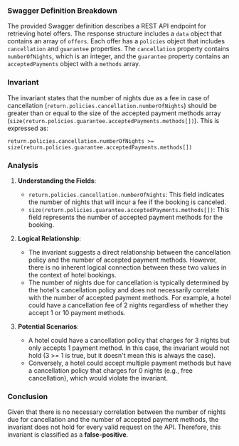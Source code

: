 ### Swagger Definition Breakdown
The provided Swagger definition describes a REST API endpoint for retrieving hotel offers. The response structure includes a `data` object that contains an array of `offers`. Each offer has a `policies` object that includes `cancellation` and `guarantee` properties. The `cancellation` property contains `numberOfNights`, which is an integer, and the `guarantee` property contains an `acceptedPayments` object with a `methods` array.

### Invariant
The invariant states that the number of nights due as a fee in case of cancellation (`return.policies.cancellation.numberOfNights`) should be greater than or equal to the size of the accepted payment methods array (`size(return.policies.guarantee.acceptedPayments.methods[])`). This is expressed as:

`return.policies.cancellation.numberOfNights >= size(return.policies.guarantee.acceptedPayments.methods[])`

### Analysis
1. **Understanding the Fields**:
   - `return.policies.cancellation.numberOfNights`: This field indicates the number of nights that will incur a fee if the booking is canceled.
   - `size(return.policies.guarantee.acceptedPayments.methods[])`: This field represents the number of accepted payment methods for the booking.

2. **Logical Relationship**:
   - The invariant suggests a direct relationship between the cancellation policy and the number of accepted payment methods. However, there is no inherent logical connection between these two values in the context of hotel bookings. 
   - The number of nights due for cancellation is typically determined by the hotel's cancellation policy and does not necessarily correlate with the number of accepted payment methods. For example, a hotel could have a cancellation fee of 2 nights regardless of whether they accept 1 or 10 payment methods.

3. **Potential Scenarios**:
   - A hotel could have a cancellation policy that charges for 3 nights but only accepts 1 payment method. In this case, the invariant would not hold (3 >= 1 is true, but it doesn't mean this is always the case).
   - Conversely, a hotel could accept multiple payment methods but have a cancellation policy that charges for 0 nights (e.g., free cancellation), which would violate the invariant.

### Conclusion
Given that there is no necessary correlation between the number of nights due for cancellation and the number of accepted payment methods, the invariant does not hold for every valid request on the API. Therefore, this invariant is classified as a **false-positive**.
